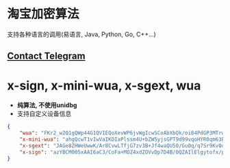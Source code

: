 # 淘宝加密算法
支持各种语言的调用(易语言, Java, Python, Go, C++...)
## [Contact Telegram](https://t.me/x_mini_wua)

# x-sign, x-mini-wua, x-sgext, wua
* **纯算法, 不使用unidbg**
* 支持自定义设备信息

``` json
{
    "wua": "FKr2_w2Q1gQWp44G1QVIEQoXevWP6jvWgIcwSCoAbXbQk/oi84PdGP3MTrwGM8fLJdSFPVmO2QljqedbWhs2NxpmxGGeyMeYHpYoGLnfK/2EAOfE77zpPm4ixFbmnw7jOFLwoMcC+xhbzEFV+iAdjEesTN+hdbdPV+KswzV0Z1RQjdGPUFJb2Yk3E8nye8yHnTqFZALIGxAXtxtbQkSXWQcpayMvFfzOnizaBiP6q7F67h0BNu0A1Hf5+tp/WQGv5CW489rZtI3uM9GOgTpJlveW8s8lM7sfTIHaQTfDBnmKq78yoC0jPyDyzJvsZjqM9pvw/lhZQ3K+aETNMC2MgDRnWqV5", 
    "x-mini-wua": "ahgQcwT1vIwVaIKDIaPlssm4U+bZW5yjsGPT9d99vqoHYR0qm63Bh6ttlpRtSE07856xEzqT98ifcOKWiYnfSIT/hIwcnnU5XtK6mxRyKvjr5ycMqTDImp4UfD98V40blBlluoRhVbMWnLx4CvhnsZQ/RXncFsL0j/beS3W0ikt3ongBGqnrStO/0", 
    "x-sgext": "JAGe8ZHWeUwwK/Ar8CvwLTfjG7zv3B+Jf4waQU50/Gu0q/q7Sr9Kv0qS9wL3Sr8C+QrGr8ivwafGpsBrsGu0simyfqS+Miq0q3/Sr9Kv0q/7SrtKuwbSrg==", 
    "x-sign": "azYBCM005xAAI6aC3/CoFa+MOZ4xdZOVvDp7D4B/0QZAIlElgytofx/p3/VOr06aDq9Orw65RdIL06Y+HC78oHv3HvKcCXLJGr4Iev"
}
```